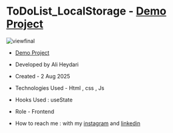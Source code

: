 # ToDoList_LocalStorage - [Demo Project](https://aliheydarii.github.io/ToDoList_LocalStorage/)

![viewfinal](https://github.com/user-attachments/assets/e3cbcbcb-78ef-49ff-a91f-aa035fbf7785)

- [Demo Project](https://aliheydarii.github.io/ToDoList_LocalStorage/)

- Developed by Ali Heydari

- Created - 2 Aug 2025

- Technologies Used - Html , css , Js

- Hooks Used : useState 

- Role - Frontend

- How to reach me : with my [instagram](https://www.instagram.com/alifront_com/) and [linkedin](https://www.linkedin.com/in/ali-heydari-3567b2191/)
